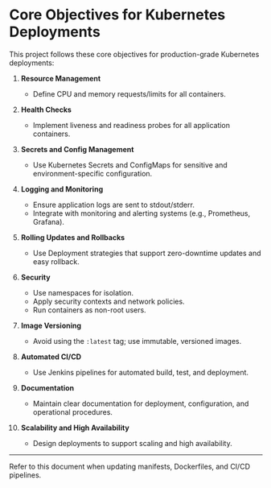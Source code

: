 # Core Objectives for Kubernetes Deployments

This project follows these core objectives for production-grade Kubernetes deployments:

1. **Resource Management**
   - Define CPU and memory requests/limits for all containers.

2. **Health Checks**
   - Implement liveness and readiness probes for all application containers.

3. **Secrets and Config Management**
   - Use Kubernetes Secrets and ConfigMaps for sensitive and environment-specific configuration.

4. **Logging and Monitoring**
   - Ensure application logs are sent to stdout/stderr.
   - Integrate with monitoring and alerting systems (e.g., Prometheus, Grafana).

5. **Rolling Updates and Rollbacks**
   - Use Deployment strategies that support zero-downtime updates and easy rollback.

6. **Security**
   - Use namespaces for isolation.
   - Apply security contexts and network policies.
   - Run containers as non-root users.

7. **Image Versioning**
   - Avoid using the `:latest` tag; use immutable, versioned images.

8. **Automated CI/CD**
   - Use Jenkins pipelines for automated build, test, and deployment.

9. **Documentation**
   - Maintain clear documentation for deployment, configuration, and operational procedures.

10. **Scalability and High Availability**
    - Design deployments to support scaling and high availability.

---

Refer to this document when updating manifests, Dockerfiles, and CI/CD pipelines.